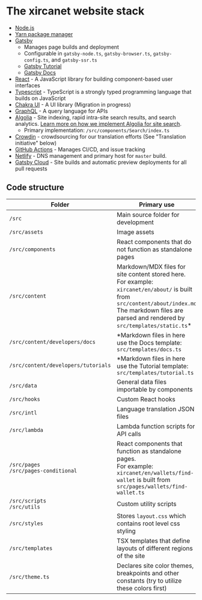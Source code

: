 # The xircanet website stack

- [Node.js](https://nodejs.org/)
- [Yarn package manager](https://yarnpkg.com/cli/install)
- [Gatsby](https://www.gatsbyjs.org/)
  - Manages page builds and deployment
  - Configurable in `gatsby-node.ts`, `gatsby-browser.ts`, `gatsby-config.ts`, and `gatsby-ssr.ts`
  - [Gatsby Tutorial](https://www.gatsbyjs.com/docs/tutorial/)
  - [Gatsby Docs](https://www.gatsbyjs.org/docs/)
- [React](https://reactjs.org/) - A JavaScript library for building component-based user interfaces
- [Typescript](https://www.typescriptlang.org/) - TypeScript is a strongly typed programming language that builds on JavaScript
- [Chakra UI](https://chakra-ui.com/) - A UI library (Migration in progress)
- [GraphQL](https://graphql.org/) - A query language for APIs
- [Algolia](https://www.algolia.com/) - Site indexing, rapid intra-site search results, and search analytics. [Learn more on how we implement Algolia for site search](./docs/ALGOLIA_DOCSEARCH.md).
  - Primary implementation: `/src/components/Search/index.ts`
- [Crowdin](https://crowdin.com/) - crowdsourcing for our translation efforts (See "Translation initiative" below)
- [GitHub Actions](https://github.com/features/actions) - Manages CI/CD, and issue tracking
- [Netlify](https://www.netlify.com/) - DNS management and primary host for `master` build.
- [Gatsby Cloud](https://www.gatsbyjs.com/) - Site builds and automatic preview deployments for all pull requests

## Code structure

| Folder                                   | Primary use                                                                                                                                                                                                     |
| ---------------------------------------- | --------------------------------------------------------------------------------------------------------------------------------------------------------------------------------------------------------------- |
| `/src`                                   | Main source folder for development                                                                                                                                                                              |
| `/src/assets`                            | Image assets                                                                                                                                                                                                    |
| `/src/components`                        | React components that do not function as standalone pages                                                                                                                                                       |
| `/src/content`                           | Markdown/MDX files for site content stored here. <br>For example: `xircanet/en/about/` is built from `src/content/about/index.md` <br>The markdown files are parsed and rendered by `src/templates/static.ts`\* |
| `/src/content/developers/docs`           | \*Markdown files in here use the Docs template: `src/templates/docs.ts`                                                                                                                                         |
| `/src/content/developers/tutorials`      | \*Markdown files in here use the Tutorial template: `src/templates/tutorial.ts`                                                                                                                                 |
| `/src/data`                              | General data files importable by components                                                                                                                                                                     |
| `/src/hooks`                             | Custom React hooks                                                                                                                                                                                              |
| `/src/intl`                              | Language translation JSON files                                                                                                                                                                                 |
| `/src/lambda`                            | Lambda function scripts for API calls                                                                                                                                                                           |
| `/src/pages`<br>`/src/pages-conditional` | React components that function as standalone pages. <br>For example: `xircanet/en/wallets/find-wallet` is built from `src/pages/wallets/find-wallet.ts`                                                         |
| `/src/scripts`<br>`/src/utils`           | Custom utility scripts                                                                                                                                                                                          |
| `/src/styles`                            | Stores `layout.css` which contains root level css styling                                                                                                                                                       |
| `/src/templates`                         | TSX templates that define layouts of different regions of the site                                                                                                                                              |
| `/src/theme.ts`                          | Declares site color themes, breakpoints and other constants (try to utilize these colors first)                                                                                                                 |
